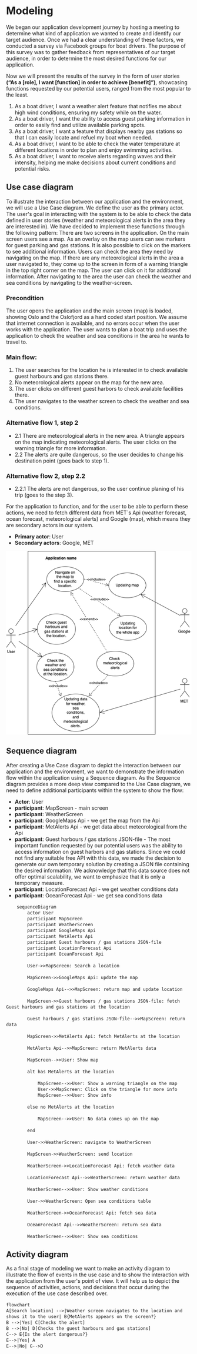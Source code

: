 # **Modeling**

We began our application development journey by hosting a meeting to determine what kind of application we wanted to create and identify our target audience. Once we had a clear understanding of these factors, we conducted a survey via Facebook groups for boat drivers. The purpose of this survey was to gather feedback from representatives of our target audience, in order to determine the most desired functions for our application.

Now we will present the results of the survey in the form of user stories **(“As a [role], I want [function] in order to achieve [benefit]”)**, showcasing functions requested by our potential users, ranged from the most popular to the least.

1. As a boat driver, I want a weather alert feature that notifies me about high wind conditions, ensuring my safety while on the water.
2. As a boat driver, I want the ability to access guest parking information in order to easily find and utilize available parking spots.
3. As a boat driver, I want a feature that displays nearby gas stations so that I can easily locate and refuel my boat when needed.
4. As a boat driver, I want to be able to check the water temperature at different locations in order to plan and enjoy swimming activities.
5. As a boat driver, I want to receive alerts regarding waves and their intensity, helping me make decisions about current conditions and potential risks.


## **Use case diagram**

To illustrate the interaction between our application and the environment, we will use a Use Case diagram. We define the user as the primary actor. The user's goal in interacting with the system is to be able to check the data defined in user stories (weather and meteorological alerts in the area they are interested in). We have decided to implement these functions through the following pattern:
There are two screens in the application. On the main screen users see a map.
As an overlay on the map users can see markers for guest parking and gas stations. It is also possible to click on the markers to see additional information.
Users can check the area they need by navigating on the map.
If there are any meteorological alerts in the area a user navigated to, they come up to the screen in form of a warning triangle in the top right corner on the map. The user can click on it for additional information.
After navigating to the area the user can check the weather and sea conditions by navigating to the weather-screen.

### Precondition

The user opens the application and the main screen (map) is loaded, showing Oslo and the Oslofjord as a hard coded start position. We assume that internet connection is available, and no errors occur when the user works with the application. 
The user wants to plan a boat trip and uses the application to check the weather and sea conditions in the area he wants to travel to.

### **Main flow**:

1. The user searches for the location he is interested in to check available guest harbours and gas stations there.
2. No meteorological alerts appear on the map for the new area.
3. The user clicks on different guest harbors to check available facilities there.
4. The user navigates to the weather screen to check the weather and sea conditions.

### **Alternative flow 1, step 2**
* 2.1 There are meteorological alerts in the new area. A triangle appears on the map indicating meteorological alerts. The user clicks on the warning triangle for more information.
* 2.2 The alerts are quite dangerous, so the user decides to change his destination point (goes back to step 1).

### **Alternative flow 2, step 2.2**
* 2.2.1 The alerts are not dangerous, so the user continue planing of his trip (goes to the step 3).

For the application to function, and for the user to be able to perform these actions, we need to fetch different data from MET´s Api (weather forecast, ocean forecast, meteorological alerts) and Google (map), which means they are secondary actors in our system.

* **Primary actor**: User
* **Secondary actors**: Google, MET


![useCaseMainFlow.png](useCaseMainFlow.png)


## Sequence diagram

After creating a Use Case diagram to depict the interaction between our application and the environment, we want to demonstrate the information flow within the application using a Sequence diagram. As the Sequence diagram provides a more deep view compared to the Use Case diagram, we need to define additional participants within the system to show the flow:
* **Actor**: User
* **participant**: MapScreen - main screen 
* **participant**: WeatherScreen
* **participant**: GoogleMaps Api - we get the map from the Api
* **participant**: MetAlerts Api - we get data about meteorological from the Api
* **participant**: Guest harbours / gas stations JSON-file - The most important function requested by our potential users was the ability to access information on guest harbors and gas stations. Since we could not find any suitable free API with this data, we made the decision to generate our own temporary solution by creating a JSON file containing the desired information. We acknowledge that this data source does not offer optimal scalability, we want to emphasize that it is only a temporary measure.
* **participant**: LocationForecast Api - we get weather conditions data
* **participant**: OceanForecast Api - we get sea conditions data


```mermaid
    sequenceDiagram
        actor User
        participant MapScreen
        participant WeatherScreen 
        participant GoogleMaps Api
        participant MetAlerts Api
        participant Guest harbours / gas stations JSON-file
        participant LocationForecast Api
        participant OceanForecast Api

        User->>MapScreen: Search a location

        MapScreen->>GoogleMaps Api: update the map
        
        GoogleMaps Api-->>MapScreen: return map and update location
        
        MapScreen->>Guest harbours / gas stations JSON-file: fetch Guest harbours and gas stations at the location
        
        Guest harbours / gas stations JSON-file-->>MapScreen: return data
        
        MapScreen->>MetAlerts Api: fetch MetAlerts at the location
        
        MetAlerts Api-->>MapScreen: return MetAlerts data
        
        MapScreen-->>User: Show map 

        alt has MetAlerts at the location
        
            MapScreen-->>User: Show a warning triangle on the map
            User->>MapScreen: Click on the triangle for more info
            MapScreen-->>User: Show info

        else no MetAlerts at the location
        
            MapScreen-->>User: No data comes up on the map

        end
        
        User->>WeatherScreen: navigate to WeatherScreen
        
        MapScreen->>WeatherScreen: send location
        
        WeatherScreen->>LocationForecast Api: fetch weather data
        
        LocationForecast Api-->>WeatherScreen: return weather data
        
        WeatherScreen-->>User: Show weather conditions
        
        User->>WeatherScreen: Open sea conditions table
        
        WeatherScreen->>OceanForecast Api: fetch sea data
        
        OceanForecast Api-->>WeatherScreen: return sea data
        
        WeatherScreen-->>User: Show sea conditions
```

## Activity diagram

As a final stage of modeling we want to make an activity diagram to illustrate the flow of events in the use case and to show the interaction with the application from the user's point of view. It will help us to depict the sequence of activities, actions, and decisions that occur during the execution of the use case described over.

```mermaid
flowchart 
A[Search location] -->|Weather screen navigates to the location and shows it to the user| B{MetAlerts appears on the screen?}
B -->|Yes| C[Checks the alert]
B -->|No| D[Checks the guest harbours and gas stations]
C--> E{Is the alert dangerous?}
E-->|Yes| A
E-->|No| G-->D
```


